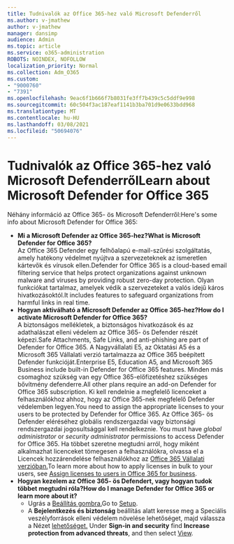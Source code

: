 ```yaml
---
title: Tudnivalók az Office 365-hez való Microsoft Defenderről
ms.author: v-jmathew
author: v-jmathew
manager: dansimp
audience: Admin
ms.topic: article
ms.service: o365-administration
ROBOTS: NOINDEX, NOFOLLOW
localization_priority: Normal
ms.collection: Adm_O365
ms.custom:
- "9000760"
- "7391"
ms.openlocfilehash: 9eac6f1b666f7b8031fe3ff7b439c5c5ddf9e998
ms.sourcegitcommit: 60c504f3ac187eaf1141b3ba701d9e0633bdd968
ms.translationtype: MT
ms.contentlocale: hu-HU
ms.lasthandoff: 03/08/2021
ms.locfileid: "50694076"
---
```

# <a name="learn-about-microsoft-defender-for-office-365"></a><span data-ttu-id="0f18f-102">Tudnivalók az Office 365-hez való Microsoft Defenderről</span><span class="sxs-lookup"><span data-stu-id="0f18f-102">Learn about Microsoft Defender for Office 365</span></span>

<span data-ttu-id="0f18f-103">Néhány információ az Office 365- ös Microsoft Defenderről:</span><span class="sxs-lookup"><span data-stu-id="0f18f-103">Here's some info about Microsoft Defender for Office 365:</span></span>

- <span data-ttu-id="0f18f-104">**Mi a Microsoft Defender az Office 365-hez?**</span><span class="sxs-lookup"><span data-stu-id="0f18f-104">**What is Microsoft Defender for Office 365?**</span></span>  
    <span data-ttu-id="0f18f-105">Az Office 365 Defender egy felhőalapú e-mail-szűrési szolgáltatás, amely hatékony védelmet nyújtva a szervezeteknek az ismeretlen kártevők és vírusok ellen.</span><span class="sxs-lookup"><span data-stu-id="0f18f-105">Defender for Office 365 is a cloud-based email filtering service that helps protect organizations against unknown malware and viruses by providing robust zero-day protection.</span></span> <span data-ttu-id="0f18f-106">Olyan funkciókat tartalmaz, amelyek védik a szervezeteket a valós idejű káros hivatkozásoktól.</span><span class="sxs-lookup"><span data-stu-id="0f18f-106">It includes features to safeguard organizations from harmful links in real time.</span></span>
- <span data-ttu-id="0f18f-107">**Hogyan aktiválható a Microsoft Defender az Office 365-hez?**</span><span class="sxs-lookup"><span data-stu-id="0f18f-107">**How do I activate Microsoft Defender for Office 365?**</span></span>  
    <span data-ttu-id="0f18f-108">A biztonságos mellékletek, a biztonságos hivatkozások és az adathalászat elleni védelem az Office 365- ös Defender részét képezi.</span><span class="sxs-lookup"><span data-stu-id="0f18f-108">Safe Attachments, Safe Links, and anti-phishing are part of Defender for Office 365.</span></span> <span data-ttu-id="0f18f-109">A Nagyvállalati E5, az Oktatási A5 és a Microsoft 365 Vállalati verzió tartalmazza az Office 365 beépített Defender funkcióját.</span><span class="sxs-lookup"><span data-stu-id="0f18f-109">Enterprise E5, Education A5, and Microsoft 365 Business include built-in Defender for Office 365 features.</span></span> <span data-ttu-id="0f18f-110">Minden más csomaghoz szükség van egy Office 365-előfizetéshez szükséges bővítmény defenderre.</span><span class="sxs-lookup"><span data-stu-id="0f18f-110">All other plans require an add-on Defender for Office 365 subscription.</span></span> <span data-ttu-id="0f18f-111">Ki kell rendelnie a megfelelő licenceket a felhasználókhoz ahhoz, hogy az Office 365-nek megfelelő Defender védelemben legyen.</span><span class="sxs-lookup"><span data-stu-id="0f18f-111">You need to assign the appropriate licenses to your users to be protected by Defender for Office 365.</span></span> <span data-ttu-id="0f18f-112">Az Office  365- ös Defender eléréséhez globális rendszergazdai vagy biztonsági rendszergazdai jogosultsággal kell rendelkeznie. </span><span class="sxs-lookup"><span data-stu-id="0f18f-112">You must have *global administrator* or *security administrator* permissions to access Defender for Office 365.</span></span> <span data-ttu-id="0f18f-113">Ha többet szeretne megtudni arról, hogy miként alkalmazhat licenceket tömegesen a felhasználókra, olvassa el a Licencek hozzárendelése felhasználókhoz az [Office 365 Vállalati verzióban.](https://go.microsoft.com/fwlink/?linkid=2093435)</span><span class="sxs-lookup"><span data-stu-id="0f18f-113">To learn more about how to apply licenses in bulk to your users, see [Assign licenses to users in Office 365 for business](https://go.microsoft.com/fwlink/?linkid=2093435).</span></span>
- <span data-ttu-id="0f18f-114">**Hogyan kezelem az Office 365- ös Defendert, vagy hogyan tudok többet megtudni róla?**</span><span class="sxs-lookup"><span data-stu-id="0f18f-114">**How do I manage Defender for Office 365 or learn more about it?**</span></span>  
  - <span data-ttu-id="0f18f-115">Ugrás a [Beállítás gombra.](https://go.microsoft.com/fwlink/p/?linkid=2075721)</span><span class="sxs-lookup"><span data-stu-id="0f18f-115">Go to [Setup](https://go.microsoft.com/fwlink/p/?linkid=2075721).</span></span>  
  - <span data-ttu-id="0f18f-116">A **Bejelentkezés és biztonság** beállítás alatt keresse meg a Speciális veszélyforrások elleni védelem növelése lehetőséget, majd válassza a Nézet [lehetőséget.](https://go.microsoft.com/fwlink/?linkid=2109302) </span><span class="sxs-lookup"><span data-stu-id="0f18f-116">Under **Sign-in and security** find **Increase protection from advanced threats**, and then select [View](https://go.microsoft.com/fwlink/?linkid=2109302).</span></span>
